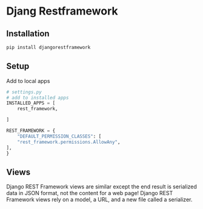# Djang Restframework

## Installation

```bash
pip install djangorestframework
```

## Setup

Add to local apps

```python
# settings.py
# add to installed apps
INSTALLED_APPS = [
    rest_framework,

]

REST_FRAMEWORK = {
    "DEFAULT_PERMISSION_CLASSES": [
    "rest_framework.permissions.AllowAny",
],
}

```

## Views

Django REST Framework views are similar except the end result is serialized data in JSON format, not
the content for a web page! Django REST Framework views rely on a model, a URL, and a new
file called a serializer.
